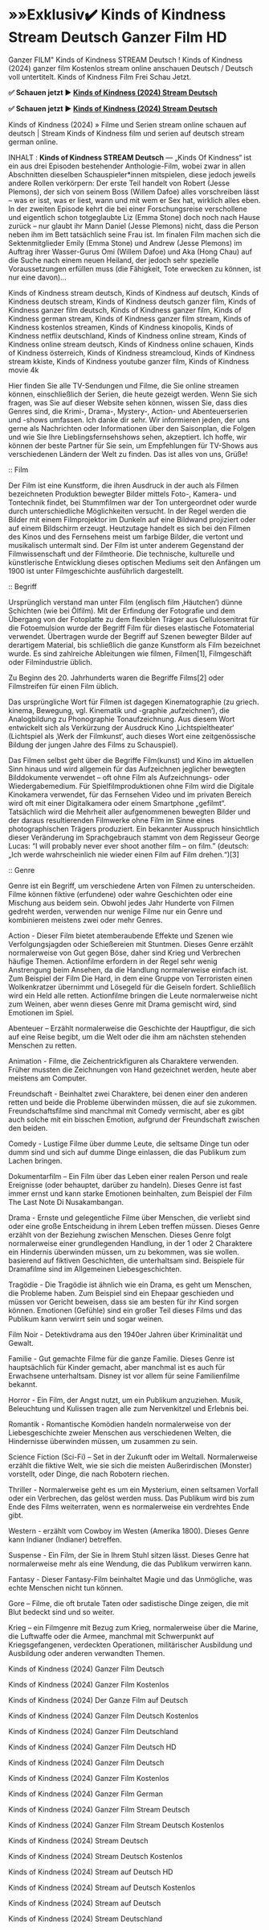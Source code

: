 # »»Exklusiv✔️ Kinds of Kindness Stream Deutsch Ganzer Film HD

Ganzer FILM" Kinds of Kindness STREAM Deutsch ! Kinds of Kindness (2024) ganzer film Kostenlos stream online anschauen Deutsch / Deutsch voll untertitelt. Kinds of Kindness Film Frei Schau Jetzt.

**✅ Schauen jetzt ▶️ [Kinds of Kindness (2024) Stream Deutsch](https://popcorn-tv.online/de/movie/1029955/kinds-of-kindness)**

**✅ Schauen jetzt ▶️ [Kinds of Kindness (2024) Stream Deutsch](https://popcorn-tv.online/de/movie/1029955/kinds-of-kindness)**

Kinds of Kindness (2024) » Filme und Serien stream online schauen auf deutsch | Stream Kinds of Kindness film und serien auf deutsch stream german online.

INHALT : **Kinds of Kindness STREAM Deutsch** — „Kinds Of Kindness“ ist ein aus drei Episoden bestehender Anthologie-Film, wobei zwar in allen Abschnitten dieselben Schauspieler*innen mitspielen, diese jedoch jeweils andere Rollen verkörpern: Der erste Teil handelt von Robert (Jesse Plemons), der sich von seinem Boss (Willem Dafoe) alles vorschreiben lässt – was er isst, was er liest, wann und mit wem er Sex hat, wirklich alles eben. In der zweiten Episode kehrt die bei einer Forschungsreise verschollene und eigentlich schon totgeglaubte Liz (Emma Stone) doch noch nach Hause zurück – nur glaubt ihr Mann Daniel (Jesse Plemons) nicht, dass die Person neben ihm im Bett tatsächlich seine Frau ist. Im finalen Film machen sich die Sektenmitglieder Emily (Emma Stone) und Andrew (Jesse Plemons) im Auftrag ihrer Wasser-Gurus Omi (Willem Dafoe) und Aka (Hong Chau) auf die Suche nach einem neuen Heiland, der jedoch sehr spezielle Voraussetzungen erfüllen muss (die Fähigkeit, Tote erwecken zu können, ist nur eine davon)…

Kinds of Kindness stream deutsch, Kinds of Kindness auf deutsch, Kinds of Kindness deutsch stream, Kinds of Kindness deutsch ganzer film, Kinds of Kindness ganzer film deutsch, Kinds of Kindness ganzer film, Kinds of Kindness german stream, Kinds of Kindness ganzer film stream, Kinds of Kindness kostenlos streamen, Kinds of Kindness kinopolis, Kinds of Kindness netflix deutschland, Kinds of Kindness online stream, Kinds of Kindness online stream deutsch, Kinds of Kindness online schauen, Kinds of Kindness österreich, Kinds of Kindness streamcloud, Kinds of Kindness stream kkiste, Kinds of Kindness youtube ganzer film, Kinds of Kindness movie 4k

Hier finden Sie alle TV-Sendungen und Filme, die Sie online streamen können, einschließlich der Serien, die heute gezeigt werden. Wenn Sie sich fragen, was Sie auf dieser Website sehen können, wissen Sie, dass dies Genres sind, die Krimi-, Drama-, Mystery-, Action- und Abenteuerserien und -shows umfassen. Ich danke dir sehr. Wir informieren jeden, der uns gerne als Nachrichten oder Informationen über den Saisonplan, die Folgen und wie Sie Ihre Lieblingsfernsehshows sehen, akzeptiert. Ich hoffe, wir können der beste Partner für Sie sein, um Empfehlungen für TV-Shows aus verschiedenen Ländern der Welt zu finden. Das ist alles von uns, Grüße!

:: Film

Der Film ist eine Kunstform, die ihren Ausdruck in der auch als Filmen bezeichneten Produktion bewegter Bilder mittels Foto-, Kamera- und Tontechnik findet, bei Stummfilmen war der Ton untergeordnet oder wurde durch unterschiedliche Möglichkeiten versucht. In der Regel werden die Bilder mit einem Filmprojektor im Dunkeln auf eine Bildwand projiziert oder auf einem Bildschirm erzeugt. Heutzutage handelt es sich bei den Filmen des Kinos und des Fernsehens meist um farbige Bilder, die vertont und musikalisch untermalt sind. Der Film ist unter anderem Gegenstand der Filmwissenschaft und der Filmtheorie. Die technische, kulturelle und künstlerische Entwicklung dieses optischen Mediums seit den Anfängen um 1900 ist unter Filmgeschichte ausführlich dargestellt.

:: Begriff

Ursprünglich verstand man unter Film (englisch film ‚Häutchen‘) dünne Schichten (wie bei Ölfilm). Mit der Erfindung der Fotografie und dem Übergang von der Fotoplatte zu dem flexiblen Träger aus Cellulosenitrat für die Fotoemulsion wurde der Begriff Film für dieses elastische Fotomaterial verwendet. Übertragen wurde der Begriff auf Szenen bewegter Bilder auf derartigem Material, bis schließlich die ganze Kunstform als Film bezeichnet wurde. Es sind zahlreiche Ableitungen wie filmen, Filmen[1], Filmgeschäft oder Filmindustrie üblich.

Zu Beginn des 20. Jahrhunderts waren die Begriffe Films[2] oder Filmstreifen für einen Film üblich.

Das ursprüngliche Wort für Filmen ist dagegen Kinematographie (zu griech. kinema, Bewegung, vgl. Kinematik und -graphie ‚aufzeichnen‘), die Analogbildung zu Phonographie Tonaufzeichnung. Aus diesem Wort entwickelt sich als Verkürzung der Ausdruck Kino ‚Lichtspieltheater‘ (Lichtspiel als ‚Werk der Filmkunst‘, auch dieses Wort eine zeitgenössische Bildung der jungen Jahre des Films zu Schauspiel).

Das Filmen selbst geht über die Begriffe Film(kunst) und Kino im aktuellen Sinn hinaus und wird allgemein für das Aufzeichnen jeglicher bewegten Bilddokumente verwendet – oft ohne Film als Aufzeichnungs- oder Wiedergabemedium. Für Spielfilmproduktionen ohne Film wird die Digitale Kinokamera verwendet, für das Fernsehen Video und im privaten Bereich wird oft mit einer Digitalkamera oder einem Smartphone „gefilmt“. Tatsächlich wird die Mehrheit aller aufgenommenen bewegten Bilder und der daraus resultierenden Filmwerke ohne Film im Sinne eines photographischen Trägers produziert. Ein bekannter Ausspruch hinsichtlich dieser Veränderung im Sprachgebrauch stammt von dem Regisseur George Lucas: “I will probably never ever shoot another film – on film.” (deutsch: „Ich werde wahrscheinlich nie wieder einen Film auf Film drehen.“)[3]

:: Genre

Genre ist ein Begriff, um verschiedene Arten von Filmen zu unterscheiden. Filme können fiktive (erfundene) oder wahre Geschichten oder eine Mischung aus beidem sein. Obwohl jedes Jahr Hunderte von Filmen gedreht werden, verwenden nur wenige Filme nur ein Genre und kombinieren meistens zwei oder mehr Genres.

Action - Dieser Film bietet atemberaubende Effekte und Szenen wie Verfolgungsjagden oder Schießereien mit Stuntmen. Dieses Genre erzählt normalerweise von Gut gegen Böse, daher sind Krieg und Verbrechen häufige Themen. Actionfilme erfordern in der Regel sehr wenig Anstrengung beim Ansehen, da die Handlung normalerweise einfach ist. Zum Beispiel der Film Die Hard, in dem eine Gruppe von Terroristen einen Wolkenkratzer übernimmt und Lösegeld für die Geiseln fordert. Schließlich wird ein Held alle retten. Actionfilme bringen die Leute normalerweise nicht zum Weinen, aber wenn dieses Genre mit Drama gemischt wird, sind Emotionen im Spiel.

Abenteuer – Erzählt normalerweise die Geschichte der Hauptfigur, die sich auf eine Reise begibt, um die Welt oder die ihm am nächsten stehenden Menschen zu retten.

Animation - Filme, die Zeichentrickfiguren als Charaktere verwenden. Früher mussten die Zeichnungen von Hand gezeichnet werden, heute aber meistens am Computer.

Freundschaft - Beinhaltet zwei Charaktere, bei denen einer den anderen retten und beide die Probleme überwinden müssen, die auf sie zukommen. Freundschaftsfilme sind manchmal mit Comedy vermischt, aber es gibt auch solche mit ein bisschen Emotion, aufgrund der Freundschaft zwischen den beiden.

Comedy - Lustige Filme über dumme Leute, die seltsame Dinge tun oder dumm sind und sich auf dumme Dinge einlassen, die das Publikum zum Lachen bringen.

Dokumentarfilm – Ein Film über das Leben einer realen Person und reale Ereignisse (oder behauptet, darüber zu handeln). Dieses Genre ist fast immer ernst und kann starke Emotionen beinhalten, zum Beispiel der Film The Last Note Di Nusakambangan.

Drama - Ernste und gelegentliche Filme über Menschen, die verliebt sind oder eine große Entscheidung in ihrem Leben treffen müssen. Dieses Genre erzählt von der Beziehung zwischen Menschen. Dieses Genre folgt normalerweise einer grundlegenden Handlung, in der 1 oder 2 Charaktere ein Hindernis überwinden müssen, um zu bekommen, was sie wollen. basierend auf fiktiven Geschichten, die unterhaltsam sind. Beispiele für Dramafilme sind im Allgemeinen Liebesgeschichten.

Tragödie - Die Tragödie ist ähnlich wie ein Drama, es geht um Menschen, die Probleme haben. Zum Beispiel sind ein Ehepaar geschieden und müssen vor Gericht beweisen, dass sie am besten für ihr Kind sorgen können. Emotionen (Gefühle) sind ein großer Teil dieses Films und das Publikum kann verwirrt sein und sogar weinen.

Film Noir - Detektivdrama aus den 1940er Jahren über Kriminalität und Gewalt.

Familie - Gut gemachte Filme für die ganze Familie. Dieses Genre ist hauptsächlich für Kinder gemacht, aber manchmal ist es auch für Erwachsene unterhaltsam. Disney ist vor allem für seine Familienfilme bekannt.

Horror - Ein Film, der Angst nutzt, um ein Publikum anzuziehen. Musik, Beleuchtung und Kulissen tragen alle zum Nervenkitzel und Erlebnis bei.

Romantik - Romantische Komödien handeln normalerweise von der Liebesgeschichte zweier Menschen aus verschiedenen Welten, die Hindernisse überwinden müssen, um zusammen zu sein.

Science Fiction (Sci-Fi) – Set in der Zukunft oder im Weltall. Normalerweise erzählt die fiktive Welt, wie sie sich die meisten Außerirdischen (Monster) vorstellt, oder Dinge, die nach Robotern riechen.

Thriller - Normalerweise geht es um ein Mysterium, einen seltsamen Vorfall oder ein Verbrechen, das gelöst werden muss. Das Publikum wird bis zum Ende des Films weiterraten, wenn es normalerweise ein verdrehtes Ende gibt.

Western - erzählt vom Cowboy im Westen (Amerika 1800). Dieses Genre kann Indianer (Indianer) betreffen.

Suspense - Ein Film, der Sie in Ihrem Stuhl sitzen lässt. Dieses Genre hat normalerweise mehr als eine Wendung, die das Publikum verwirren kann.

Fantasy - Dieser Fantasy-Film beinhaltet Magie und das Unmögliche, was echte Menschen nicht tun können.

Gore – Filme, die oft brutale Taten oder sadistische Dinge zeigen, die mit Blut bedeckt sind und so weiter.

Krieg – ein Filmgenre mit Bezug zum Krieg, normalerweise über die Marine, die Luftwaffe oder die Armee, manchmal mit Schwerpunkt auf Kriegsgefangenen, verdeckten Operationen, militärischer Ausbildung und Ausbildung oder anderen verwandten Themen.

Kinds of Kindness (2024) Ganzer Film Deutsch

Kinds of Kindness (2024) Ganzer Film Kostenlos

Kinds of Kindness (2024) Der Ganze Film auf Deutsch

Kinds of Kindness (2024) Ganzer Film Deutsch Kostenlos

Kinds of Kindness (2024) Ganzer Film Deutschland

Kinds of Kindness (2024) Ganzer Film Deutsch HD

Kinds of Kindness (2024) Ganzer Film Deutsch

Kinds of Kindness (2024) Ganzer Film Kostenlos

Kinds of Kindness (2024) Ganzer Film German

Kinds of Kindness (2024) Ganzer Film Stream Deutsch

Kinds of Kindness (2024) Ganzer Film Stream Deutsch Kostenlos

Kinds of Kindness (2024) Stream Deutsch

Kinds of Kindness (2024) Stream Deutsch Kostenlos

Kinds of Kindness (2024) Stream auf Deutsch HD

Kinds of Kindness (2024) Stream auf Deutsch Kostenlos

Kinds of Kindness (2024) Stream auf Deutsch

Kinds of Kindness (2024) Stream Deutschland
